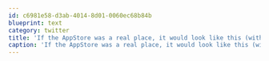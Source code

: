 ```yaml
---
id: c6981e58-d3ab-4014-8d01-0060ec68b84b
blueprint: text
category: twitter
title: 'If the AppStore was a real place, it would look like this (with chrome shelves) http://bit.ly/ga7Ye0'
caption: 'If the AppStore was a real place, it would look like this (with chrome shelves) http://bit.ly/ga7Ye0'
---
```

